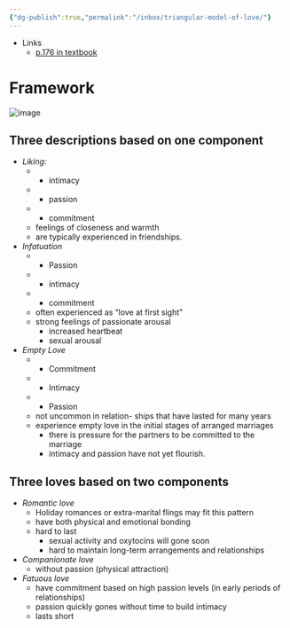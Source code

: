 ```yaml
---
{"dg-publish":true,"permalink":"/inbox/triangular-model-of-love/"}
---
```


- Links
	- [p.176 in textbook](x-devonthink-item://200255E4-FFA3-48CF-8023-9142998A0701?page=195&start=1920&length=36&search=Sternberg%E2%80%99s%20triangular%20model%20of%20love)
# Framework
![image](https://pub-15a8beda5d8c4294821c9fa24ef91a9f.r2.dev/attachments/dfd62522d4fb721d60e648e6d90928a7.png)
## Three descriptions based on one component
- *Liking*: 
	- + intimacy 
	- - passion 
	- - commitment  
	- feelings of closeness and warmth
	- are typically experienced in friendships.
- *Infatuation*
	- + Passion
	- - intimacy
	- - commitment
	- often experienced as “love at first sight”
	- strong feelings of passionate arousal
		- increased heartbeat
		- sexual arousal
- *Empty Love*
	- + Commitment
	- - Intimacy
	- - Passion
	- not uncommon in relation- ships that have lasted for many years
	- experience empty love in the initial stages of arranged marriages
		- there is pressure for the partners to be committed to the marriage 
		- intimacy and passion have not yet flourish.
## Three loves based on two components
- *Romantic love*
	- Holiday romances or extra-marital flings may fit this pattern
	- have both physical and emotional bonding
	- hard to last 
		- sexual activity and oxytocins will gone soon 
		- hard to maintain long-term arrangements and relationships
- *Companionate love*
	- without passion (physical attraction)
- *Fatuous love*
	- have commitment based on high passion levels (in early periods of relationships)
	- passion quickly gones without time to build intimacy
	- lasts short